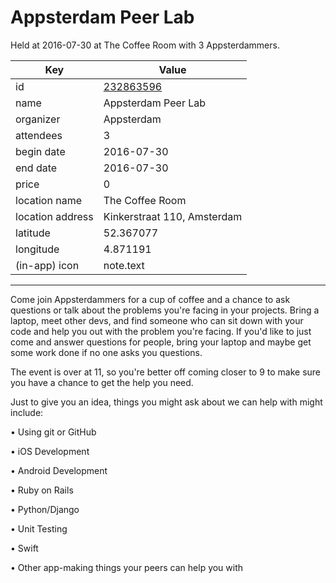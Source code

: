 # Appsterdam Peer Lab
Held at 2016-07-30 at The Coffee Room with 3 Appsterdammers.
        
|Key|Value
|---|---|
|id|[232863596](https://www.meetup.com/appsterdam/events/232863596/)|
|name|Appsterdam Peer Lab|
|organizer|Appsterdam|
|attendees|3|
|begin date|2016-07-30|
|end date|2016-07-30|
|price|0|
|location name|The Coffee Room|
|location address|Kinkerstraat 110, Amsterdam|
|latitude|52.367077|
|longitude|4.871191|
|(in-app) icon|note.text|

---

Come join Appsterdammers for a cup of coffee and a chance to ask questions or talk about the problems you're facing in your projects. Bring a laptop, meet other devs, and find someone who can sit down with your code and help you out with the problem you're facing. If you'd like to just come and answer questions for people, bring your laptop and maybe get some work done if no one asks you questions.

The event is over at 11, so you're better off coming closer to 9 to make sure you have a chance to get the help you need.

Just to give you an idea, things you might ask about we can help with might include:

• Using git or GitHub

• iOS Development

• Android Development

• Ruby on Rails

• Python/Django

• Unit Testing

• Swift

• Other app-making things your peers can help you with


